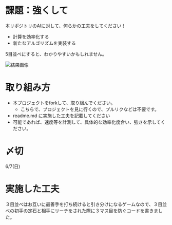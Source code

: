 # 課題：強くして
本リポジトリのAIに対して、何らかの工夫をしてください！

* 計算を効率化する
* 新たなアルゴリズムを実装する

5目並べにすると、わかりやすいかもしれません。


![結果画像](image.png)

# 取り組み方
* 本プロジェクトをforkして、取り組んでください。
  * こちらで、プロジェクトを見に行くので、プルリクなどは不要です。
* readme.md に実施した工夫を記載してください
* 可能であれば、速度等を計測して、具体的な効率化度合い、強さを示してください。

# 〆切
6/7(日)

# 実施した工夫
３目並べはお互いに最善手を打ち続けると引き分けになるゲームなので、３目並べの初手の定石と相手にリーチをされた際に３マス目を防ぐコードを書きました。
